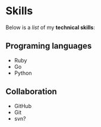 # Skills

Below is a _list_ of my **technical skills**:

## Programing languages
- Ruby
- Go
- Python

## Collaboration
- GitHub
- Git
- svn?
